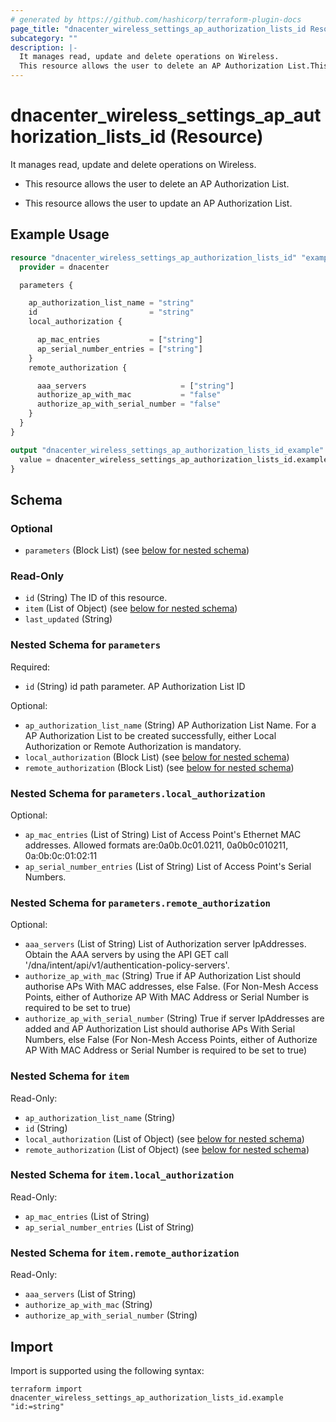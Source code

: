 ```yaml
---
# generated by https://github.com/hashicorp/terraform-plugin-docs
page_title: "dnacenter_wireless_settings_ap_authorization_lists_id Resource - terraform-provider-dnacenter"
subcategory: ""
description: |-
  It manages read, update and delete operations on Wireless.
  This resource allows the user to delete an AP Authorization List.This resource allows the user to update an AP Authorization List.
---
```


# dnacenter_wireless_settings_ap_authorization_lists_id (Resource)

It manages read, update and delete operations on Wireless.

- This resource allows the user to delete an AP Authorization List.

- This resource allows the user to update an AP Authorization List.

## Example Usage

```terraform
resource "dnacenter_wireless_settings_ap_authorization_lists_id" "example" {
  provider = dnacenter

  parameters {

    ap_authorization_list_name = "string"
    id                         = "string"
    local_authorization {

      ap_mac_entries           = ["string"]
      ap_serial_number_entries = ["string"]
    }
    remote_authorization {

      aaa_servers                     = ["string"]
      authorize_ap_with_mac           = "false"
      authorize_ap_with_serial_number = "false"
    }
  }
}

output "dnacenter_wireless_settings_ap_authorization_lists_id_example" {
  value = dnacenter_wireless_settings_ap_authorization_lists_id.example
}
```

<!-- schema generated by tfplugindocs -->
## Schema

### Optional

- `parameters` (Block List) (see [below for nested schema](#nestedblock--parameters))

### Read-Only

- `id` (String) The ID of this resource.
- `item` (List of Object) (see [below for nested schema](#nestedatt--item))
- `last_updated` (String)

<a id="nestedblock--parameters"></a>
### Nested Schema for `parameters`

Required:

- `id` (String) id path parameter. AP Authorization List ID

Optional:

- `ap_authorization_list_name` (String) AP Authorization List Name. For a AP Authorization List to be created successfully, either Local Authorization or Remote Authorization is mandatory.
- `local_authorization` (Block List) (see [below for nested schema](#nestedblock--parameters--local_authorization))
- `remote_authorization` (Block List) (see [below for nested schema](#nestedblock--parameters--remote_authorization))

<a id="nestedblock--parameters--local_authorization"></a>
### Nested Schema for `parameters.local_authorization`

Optional:

- `ap_mac_entries` (List of String) List of Access Point's Ethernet MAC addresses. Allowed formats are:0a0b.0c01.0211, 0a0b0c010211, 0a:0b:0c:01:02:11
- `ap_serial_number_entries` (List of String) List of Access Point's Serial Numbers.


<a id="nestedblock--parameters--remote_authorization"></a>
### Nested Schema for `parameters.remote_authorization`

Optional:

- `aaa_servers` (List of String) List of Authorization server IpAddresses. Obtain the AAA servers by using the API GET call '/dna/intent/api/v1/authentication-policy-servers'.
- `authorize_ap_with_mac` (String) True if AP Authorization List should authorise APs With MAC addresses, else False. (For Non-Mesh Access Points, either of Authorize AP With MAC Address or Serial Number is required to be set to true)
- `authorize_ap_with_serial_number` (String) True if server IpAddresses are added and AP Authorization List should authorise APs With Serial Numbers, else False (For Non-Mesh Access Points, either of Authorize AP With MAC Address or Serial Number is required to be set to true)



<a id="nestedatt--item"></a>
### Nested Schema for `item`

Read-Only:

- `ap_authorization_list_name` (String)
- `id` (String)
- `local_authorization` (List of Object) (see [below for nested schema](#nestedobjatt--item--local_authorization))
- `remote_authorization` (List of Object) (see [below for nested schema](#nestedobjatt--item--remote_authorization))

<a id="nestedobjatt--item--local_authorization"></a>
### Nested Schema for `item.local_authorization`

Read-Only:

- `ap_mac_entries` (List of String)
- `ap_serial_number_entries` (List of String)


<a id="nestedobjatt--item--remote_authorization"></a>
### Nested Schema for `item.remote_authorization`

Read-Only:

- `aaa_servers` (List of String)
- `authorize_ap_with_mac` (String)
- `authorize_ap_with_serial_number` (String)

## Import

Import is supported using the following syntax:

```shell
terraform import dnacenter_wireless_settings_ap_authorization_lists_id.example "id:=string"
```
